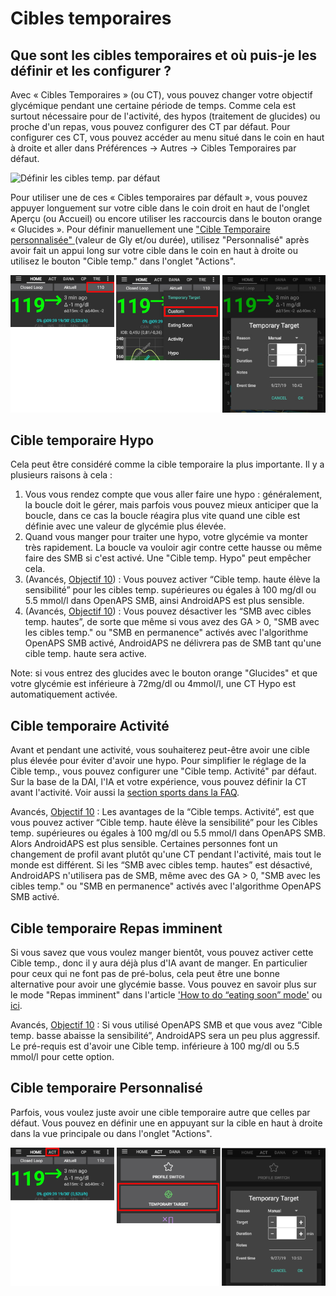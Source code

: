# Cibles temporaires

## Que sont les cibles temporaires et où puis-je les définir et les configurer ?

Avec « Cibles Temporaires » (ou CT), vous pouvez changer votre objectif glycémique pendant une certaine période de temps. Comme cela est surtout nécessaire pour de l'activité, des hypos (traitement de glucides) ou proche d'un repas, vous pouvez configurer des CT par défaut. Pour configurer ces CT, vous pouvez accéder au menu situé dans le coin en haut à droite et aller dans Préférences -> Autres -> Cibles Temporaires par défaut.

![Définir les cibles temp. par défaut](../images/TempTarget_Default.png)

Pour utiliser une de ces « Cibles temporaires par défault », vous pouvez appuyer longuement sur votre cible dans le coin droit en haut de l'onglet Aperçu (ou Accueil) ou encore utiliser les raccourcis dans le bouton orange « Glucides ». Pour définir manuellement une [ "Cible Temporaire personnalisée" ](../Usage/temptarget#custom-temp-target) (valeur de Gly et/ou durée), utilisez "Personnalisé" après avoir fait un appui long sur votre cible dans le coin en haut à droite ou utilisez le bouton "Cible temp." dans l'onglet "Actions".

![Définir une cible temp.](../images/TempTarget_Set2.png)

## Cible temporaire Hypo

Cela peut être considéré comme la cible temporaire la plus importante. Il y a plusieurs raisons à cela :

1. Vous vous rendez compte que vous aller faire une hypo : généralement, la boucle doit le gérer, mais parfois vous pouvez mieux anticiper que la boucle, dans ce cas la boucle réagira plus vite quand une cible est définie avec une valeur de glycémie plus élevée.
2. Quand vous manger pour traiter une hypo, votre glycémie va monter très rapidement. La boucle va vouloir agir contre cette hausse ou même faire des SMB si c'est activé. Une "Cible temp. Hypo" peut empêcher cela. 
3. (Avancés, [Objectif 10](../Usage/Objectives#objective-10-enabling-additional-oref1-features-for-daytime-use-such-as-super-micro-bolus-smb)) : Vous pouvez activer “Cible temp. haute élève la sensibilité” pour les cibles temp. supérieures ou égales à 100 mg/dl ou 5.5 mmol/l dans OpenAPS SMB, ainsi AndroidAPS est plus sensible.
4. (Avancés, [Objectif 10](../Usage/Objectives#objective-10-enabling-additional-oref1-features-for-daytime-use-such-as-super-micro-bolus-smb)) : Vous pouvez désactiver les “SMB avec cibles temp. hautes”, de sorte que même si vous avez des GA > 0, "SMB avec les cibles temp." ou "SMB en permanence" activés avec l'algorithme OpenAPS SMB activé, AndroidAPS ne délivrera pas de SMB tant qu'une cible temp. haute sera active. 

Note: si vous entrez des glucides avec le bouton orange "Glucides" et que votre glycémie est inférieure à 72mg/dl ou 4mmol/l, une CT Hypo est automatiquement activée.

## Cible temporaire Activité

Avant et pendant une activité, vous souhaiterez peut-être avoir une cible plus élevée pour éviter d'avoir une hypo. Pour simplifier le réglage de la Cible temp., vous pouvez configurer une "Cible temp. Activité" par défaut. Sur la base de la DAI, l'IA et votre expérience, vous pouvez définir la CT avant l'activité. Voir aussi la [section sports dans la FAQ](../Getting-Started/FAQ#sports).

Avancés, [Objectif 10](../Usage/Objectives#objective-10-enabling-additional-oref1-features-for-daytime-use-such-as-super-micro-bolus-smb) : Les avantages de la “Cible temps. Activité”, est que vous pouvez activer “Cible temp. haute élève la sensibilité” pour les Cibles temp. supérieures ou égales à 100 mg/dl ou 5.5 mmol/l dans OpenAPS SMB. Alors AndroidAPS est plus sensible. Certaines personnes font un changement de profil avant plutôt qu'une CT pendant l'activité, mais tout le monde est différent. Si les “SMB avec cibles temp. hautes” est désactivé, AndroidAPS n'utilisera pas de SMB, même avec des GA > 0, "SMB avec les cibles temp." ou "SMB en permanence" activés avec l'algorithme OpenAPS SMB activé.

## Cible temporaire Repas imminent

Si vous savez que vous voulez manger bientôt, vous pouvez activer cette Cible temp., donc il y aura déjà plus d'IA avant de manger. En particulier pour ceux qui ne font pas de pré-bolus, cela peut être une bonne alternative pour avoir une glycémie basse. Vous pouvez en savoir plus sur le mode "Repas imminent" dans l'article ['How to do “eating soon” mode'](https://diyps.org/2015/03/26/how-to-do-eating-soon-mode-diyps-lessons-learned/) ou [ici](https://diyps.org/tag/eating-soon-mode/).

Avancés, [Objectif 10](../Usage/Objectives#objective-10-enabling-additional-oref1-features-for-daytime-use-such-as-super-micro-bolus-smb) : Si vous utilisé OpenAPS SMB et que vous avez “Cible temp. basse abaisse la sensibilité”, AndroidAPS sera un peu plus aggressif. Le pré-requis est d'avoir une Cible temp. inférieure à 100 mg/dl ou 5.5 mmol/l pour cette option.

## Cible temporaire Personnalisé

Parfois, vous voulez juste avoir une cible temporaire autre que celles par défaut. Vous pouvez en définir une en appuyant sur la cible en haut à droite dans la vue principale ou dans l'onglet "Actions".

![Définir une cible temp. via l'onglet Action](../images/TempTarget_ActionTab.png)